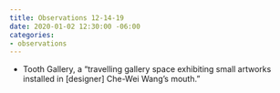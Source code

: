 ```yaml
---
title: Observations 12-14-19
date: 2020-01-02 12:30:00 -06:00
categories:
- observations
---
```


- Tooth Gallery, a “travelling gallery space exhibiting small artworks installed in \[designer] Che-Wei Wang’s mouth.”